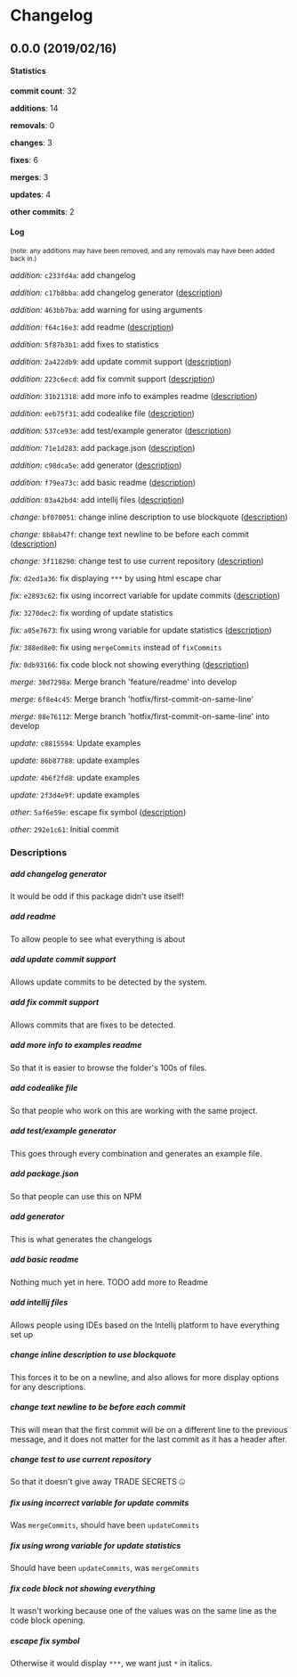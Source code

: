 # Changelog
## 0.0.0 (2019/02/16)
#### Statistics
**commit count**: 32

**additions**: 14

**removals**: 0

**changes**: 3

**fixes**: 6

**merges**: 3

**updates**: 4

**other commits**: 2

#### Log
<small>(note: any additions may have been removed, and any removals may have been added back in.)</small>

*addition:* `c233fd4a`: add changelog

*addition:* `c17b8bba`: add changelog generator ([description](#add-changelog-generator-17))

*addition:* `463bb7ba`: add warning for using arguments

*addition:* `f64c16e3`: add readme ([description](#add-readme-17))

*addition:* `5f87b3b1`: add fixes to statistics

*addition:* `2a422db9`: add update commit support ([description](#add-update-commit-support-17))

*addition:* `223c6ecd`: add fix commit support ([description](#add-fix-commit-support-17))

*addition:* `31b21318`: add more info to examples readme ([description](#add-more-info-to-examples-readme-17))

*addition:* `eeb75f31`: add codealike file ([description](#add-codealike-file-17))

*addition:* `537ce93e`: add test/example generator ([description](#add-testexample-generator-17))

*addition:* `71e1d283`: add package.json ([description](#add-packagejson-17))

*addition:* `c98dca5e`: add generator ([description](#add-generator-17))

*addition:* `f79ea73c`: add basic readme ([description](#add-basic-readme-17))

*addition:* `03a42bd4`: add intellij files ([description](#add-intellij-files-17))

*change:* `bf070051`: change inline description to use blockquote ([description](#change-inline-description-to-use-blockquote-17))

*change:* `8b8ab47f`: change text newline to be before each commit ([description](#change-text-newline-to-be-before-each-commit-17))

*change:* `3f118290`: change test to use current repository ([description](#change-test-to-use-current-repository-17))

*fix:* `d2ed1a36`: fix displaying `***` by using html escape char

*fix:* `e2893c62`: fix using incorrect variable for update commits ([description](#fix-using-incorrect-variable-for-update-commits-17))

*fix:* `3270dec2`: fix wording of update statistics

*fix:* `a05e7673`: fix using wrong variable for update statistics ([description](#fix-using-wrong-variable-for-update-statistics-17))

*fix:* `388ed8e0`: fix using `mergeCommits` instead of `fixCommits`

*fix:* `0db93166`: fix code block not showing everything ([description](#fix-code-block-not-showing-everything-17))

*merge:* `30d7298a`: Merge branch 'feature/readme' into develop

*merge:* `6f8e4c45`: Merge branch 'hotfix/first-commit-on-same-line'

*merge:* `88e76112`: Merge branch 'hotfix/first-commit-on-same-line' into develop

*update:* `c8815594`: Update examples

*update:* `86b87788`: update examples

*update:* `4b6f2fd8`: update examples

*update:* `2f3d4e9f`: update examples

*other:* `5af6e59e`: escape fix symbol ([description](#escape-fix-symbol-17))

*other:* `292e1c61`: Initial commit
### Descriptions
##### add changelog generator
It would be odd if this package didn't use itself!                    
##### add readme
To allow people to see what everything is about
##### add update commit support
Allows update commits to be detected by the system.
##### add fix commit support
Allows commits that are fixes to be detected.
##### add more info to examples readme
So that it is easier to browse the folder's 100s of files.
##### add codealike file
So that people who work on this are working with the same project.
##### add test/example generator
This goes through every combination and generates an example file.
##### add package.json
So that people can use this on NPM
##### add generator
This is what generates the changelogs
##### add basic readme
Nothing much yet in here. TODO add more to Readme
##### add intellij files
Allows people using IDEs based on the Intellij platform to have everything set up
##### change inline description to use blockquote
This forces it to be on a newline, and also allows for more display options for any descriptions.
##### change text newline to be before each commit
This will mean that the first commit will be on a different line to the previous message, and it does not matter for the last commit as it has a header after.
##### change test to use current repository
So that it doesn't give away TRADE SECRETS 🤐
##### fix using incorrect variable for update commits
Was `mergeCommits`, should have been `updateCommits`
##### fix using wrong variable for update statistics
Should have been `updateCommits`, was `mergeCommits`
##### fix code block not showing everything
It wasn't working because one of the values was on the same line as the code block opening.
##### escape fix symbol
Otherwise it would display `***`, we want just `*` in italics.
